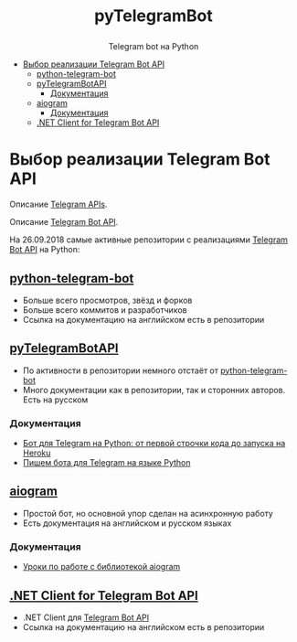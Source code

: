 # <p align="center">pyTelegramBot
<p align="center">Telegram bot на Python

* [Выбор реализации Telegram Bot API](#Выбор-реализации-telegram-bot-api)
    * [python-telegram-bot](#python-telegram-bot)
    * [pyTelegramBotAPI](#pytelegrambotapi)
        * [Документация](#Документация)
    * [aiogram](#aiogram)
        * [Документация](#Документация-1)
    * [.NET Client for Telegram Bot API](#net-client-for-telegram-bot-api)

# Выбор реализации Telegram Bot API

Описание [Telegram APIs](https://core.telegram.org/api).

Описание [Telegram Bot API](https://core.telegram.org/bots/api).

На 26.09.2018 самые активные репозитории с реализациями [Telegram Bot API](https://core.telegram.org/bots/api) на Python:

## [python-telegram-bot](https://github.com/python-telegram-bot/python-telegram-bot)
* Больше всего просмотров, звёзд и форков
* Больше всего коммитов и разработчиков
* Ссылка на документацию на английском есть в репозитории

## [pyTelegramBotAPI](https://github.com/eternnoir/pyTelegramBotAPI)
* По активности в репозитории немного отстаёт от [python-telegram-bot](#python-telegram-bot)
* Много документации как в репозитории, так и сторонних авторов. Есть на русском

### Документация
* [Бот для Telegram на Python: от первой строчки кода до запуска на Heroku](https://tproger.ru/translations/telegram-bot-create-and-deploy/)
* [Пишем бота для Telegram на языке Python](https://groosha.gitbooks.io/telegram-bot-lessons/content/)

## [aiogram](https://github.com/aiogram/aiogram)
* Простой бот, но основной упор сделан на асинхронную работу
* Есть документация на английском и русском языках

### Документация
* [Уроки по работе с библиотекой aiogram](https://github.com/surik00/aiogram-lessons)

## [.NET Client for Telegram Bot API](https://github.com/TelegramBots/Telegram.Bot)
* .NET Client для [Telegram Bot API](https://core.telegram.org/bots/api)
* Ссылка на документацию на английском есть в репозитории